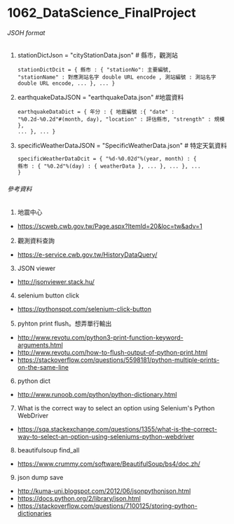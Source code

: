 # 1062_DataScience_FinalProject

###### JSOH format
  1. stationDictJson = "cityStationData.json" # 縣市，觀測站
    <pre><code>stationDictDcit = { 縣市 : { "stationNo": 主要編號, 
                               "stationName" : 對應測站名字 double URL encode , 
                                 測站編號 : 測站名字 double URL encode, ...
                                }, ...
                        }</code></pre>
  2. earthquakeDataJSON = "earthquakeData.json" #地震資料
    <pre><code>earthquakeDataDict = { 年分 : { 地震編號 :{ "date" : "%0.2d-%0.2d"#(month, day),
                                               "location" : 評估縣市, 
                                               "strength" : 規模
                                               }, ...
                                   }, ...
                           }</code></pre>
  3. specificWeatherDataJSON = "SpecificWeatherData.json" # 特定天氣資料
    <pre><code>specificWeatherDataDcit = { "%d-%0.02d"%(year, month) : { 縣市 : { "%0.2d"%(day) : { weatherData }, ...
                                                                      }, ...
                                                             }, ...
                               }</code></pre>
###### 參考資料
 1. 地震中心
  - https://scweb.cwb.gov.tw/Page.aspx?ItemId=20&loc=tw&adv=1
 2. 觀測資料查詢
  - https://e-service.cwb.gov.tw/HistoryDataQuery/
 3. JSON viewer
  - http://jsonviewer.stack.hu/
 4. selenium button click
  - https://pythonspot.com/selenium-click-button
 5. pyhton print flush。想弄單行輸出
  -  http://www.revotu.com/python3-print-function-keyword-arguments.html
  - http://www.revotu.com/how-to-flush-output-of-python-print.html
  - https://stackoverflow.com/questions/5598181/python-multiple-prints-on-the-same-line
 6. python dict
  - http://www.runoob.com/python/python-dictionary.html
 7. What is the correct way to select an option using Selenium's Python WebDriver
  - https://sqa.stackexchange.com/questions/1355/what-is-the-correct-way-to-select-an-option-using-seleniums-python-webdriver
 8. beautifulsoup find_all
  - https://www.crummy.com/software/BeautifulSoup/bs4/doc.zh/
 9. json dump save
  - http://kuma-uni.blogspot.com/2012/06/jsonpythonjson.html
  - https://docs.python.org/2/library/json.html
  - https://stackoverflow.com/questions/7100125/storing-python-dictionaries
